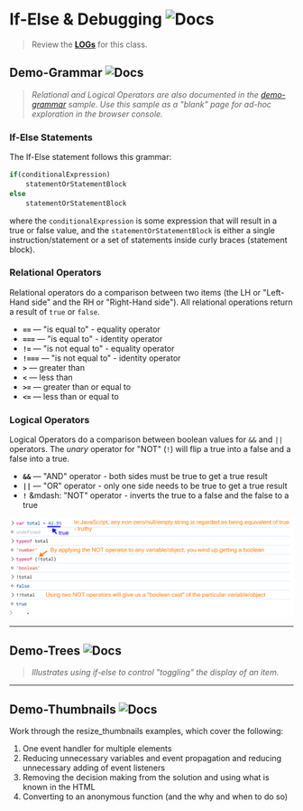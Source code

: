 # If-Else & Debugging ![Docs](https://img.shields.io/badge/Documentation%20Status-10--40%25%20Rough%20Outline-red?logo=Read%20the%20Docs)

> Review the [**LOGs**](./LOGs.md) for this class.


## Demo-Grammar ![Docs](https://img.shields.io/badge/Documentation%20Status-%7E70%25%20+%20Usable-yellow?logo=Read%20the%20Docs)

> *Relational and Logical Operators are also documented in the [demo-grammar](demo-grammar/index.html) sample. Use this sample as a "blank" page for ad-hoc exploration in the browser console.*

### If-Else Statements

The If-Else statement follows this grammar:

```js
if(conditionalExpression)
    statementOrStatementBlock
else
    statementOrStatementBlock
```

where the `conditionalExpression` is some expression that will result in a true or false value, and the `statementOrStatementBlock` is either a single instruction/statement or a set of statements inside curly braces (statement block).

### Relational Operators

Relational operators do a comparison between two items (the LH or "Left-Hand side" and the RH or "Right-Hand side"). All relational operations return a result of `true` or `false`.

-   **`==`** — "is equal to" - equality operator
-   **`===`** — "is equal to" - identity operator
-   **`!=`** — "is not equal to" - equality operator
-   **`!===`** — "is not equal to" - identity operator
-   **`>`** — greater than
-   **`<`** — less than
-   **`>=`** — greater than or equal to
-   **`<=`** — less than or equal to

### Logical Operators

Logical Operators do a comparison between boolean values for `&&` and `||` operators. The *unary* operator for "NOT" (`!`) will flip a true into a false and a false into a true.

-   **`&&`** — "AND" operator - both sides must be true to get a true result
-   **`||`** — "OR" operator - only one side needs to be true to get a true result
-   **`!`** &mdash: "NOT" operator - inverts the true to a false and the false to a true

![](./truthy.png)

----

## Demo-Trees ![Docs](https://img.shields.io/badge/Documentation%20Status-%7E10%25%20Minimal%20Outline-lightgrey?logo=Read%20the%20Docs)

> *Illustrates using if-else to control "toggling" the display of an item.*

----

## Demo-Thumbnails ![Docs](https://img.shields.io/badge/Documentation%20Status-%7E10%25%20Minimal%20Outline-lightgrey?logo=Read%20the%20Docs)

Work through the resize_thumbnails examples, which cover the following:

1. One event handler for multiple elements
2. Reducing unnecessary variables and event propagation and reducing unnecessary adding of event listeners
3. Removing the decision making from the solution and using what is known in the HTML
4. Converting to an anonymous function (and the why and when to do so)

 
<!-- -->

